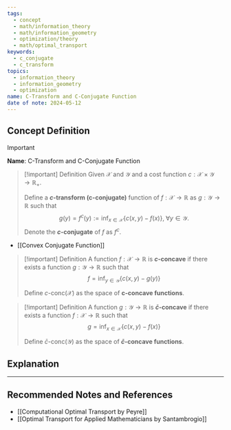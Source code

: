 ```yaml
---
tags:
  - concept
  - math/information_theory
  - math/information_geometry
  - optimization/theory
  - math/optimal_transport
keywords:
  - c_conjugate
  - c_transform
topics:
  - information_theory
  - information_geometry
  - optimization
name: C-Transform and C-Conjugate Function
date of note: 2024-05-12
---
```


## Concept Definition

>[!important]
>**Name**: C-Transform and C-Conjugate Function


>[!important] Definition
>Given $\mathcal{X}$ and $\mathcal{Y}$ and a cost function $c: \mathcal{X} \times \mathcal{Y} \to \mathbb{R}_{+}$.
>
>Define a **$c$-transform (c-conjugate)**  function of $f: \mathcal{X}\to \mathbb{R}$ as $g: \mathcal{Y} \to \mathbb{R}$ such that 
>$$
>g(y) = f^c(y) := \inf_{x \in \mathcal{X}}\{ c(x, y) - f(x) \}, \;\forall y\in \mathcal{Y}.
>$$
>Denote the **$c$-conjugate** of $f$ as $f^c$.

- [[Convex Conjugate Function]]

>[!important] Definition
>A function $f: \mathcal{X}\to \mathbb{R}$ is **$c$-concave** if there exists a function $g: \mathcal{Y} \to \mathbb{R}$ such that 
>$$
>f = \inf_{y \in \mathcal{Y}}\{ c(x, y) - g(y) \}
>$$
>
>Define $c$-conc$(\mathcal{X})$ as the space of **c-concave functions**. 

>[!important] Definition
>A function $g: \mathcal{Y}\to \mathbb{R}$ is **$\bar{c}$-concave** if there exists a function $f: \mathcal{X} \to \mathbb{R}$ such that 
>$$
>g = \inf_{x \in \mathcal{X}}\{ c(x, y) - f(x) \}
>$$
>
>Define $\bar{c}$-conc$(\mathcal{Y})$ as the space of **$\bar{c}$-concave functions**. 

## Explanation













-----------
##  Recommended Notes and References


- [[Computational Optimal Transport by Peyre]]
- [[Optimal Transport for Applied Mathematicians by Santambrogio]]